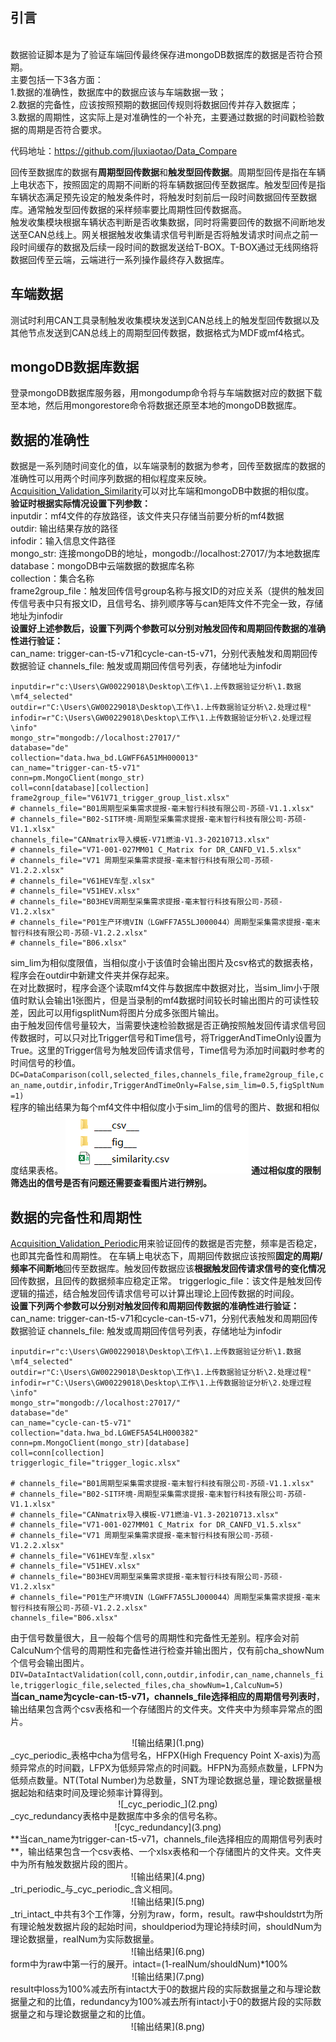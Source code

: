 ## 引言
<br/>数据验证脚本是为了验证车端回传最终保存进mongoDB数据库的数据是否符合预期。</br>
主要包括一下3各方面：  
1.数据的准确性，数据库中的数据应该与车端数据一致；  
2.数据的完备性，应该按照预期的数据回传规则将数据回传并存入数据库；  
3.数据的周期性，这实际上是对准确性的一个补充，主要通过数据的时间戳检验数据的周期是否符合要求。

[//]:#(代码地址：[https://github.com/jluxiaotao/Data_Compare](https://github.com/jluxiaotao/Data_Compare)) 
代码地址：<a href="https://github.com/jluxiaotao/Data_Compare" target="_blank">https://github.com/jluxiaotao/Data_Compare</a>  

回传至数据库的数据有**周期型回传数据**和**触发型回传数据**。周期型回传是指在车辆上电状态下，按照固定的周期不间断的将车辆数据回传至数据库。触发型回传是指车辆状态满足预先设定的触发条件时，将触发时刻前后一段时间数据回传至数据库。通常触发型回传数据的采样频率要比周期性回传数据高。  
触发收集模块根据车辆状态判断是否收集数据，同时将需要回传的数据不间断地发送至CAN总线上。网关根据触发收集请求信号判断是否将触发请求时间点之前一段时间缓存的数据及后续一段时间的数据发送给T-BOX。T-BOX通过无线网络将数据回传至云端，云端进行一系列操作最终存入数据库。
## 车端数据
测试时利用CAN工具录制触发收集模块发送到CAN总线上的触发型回传数据以及其他节点发送到CAN总线上的周期型回传数据，数据格式为MDF或mf4格式。
## mongoDB数据库数据
登录mongoDB数据库服务器，用mongodump命令将与车端数据对应的数据下载至本地，然后用mongorestore命令将数据还原至本地的mongoDB数据库。
## 数据的准确性
数据是一系列随时间变化的值，以车端录制的数据为参考，回传至数据库的数据的准确性可以用两个时间序列数据的相似程度来反映。[Acquisition_Validation_Similarity](https://github.com/jluxiaotao/Data_Compare/blob/master/Acquisition_Validation_Similarity%203.0.py)可以对比车端和mongoDB中数据的相似度。  
**验证时根据实际情况设置下列参数：**  
inputdir：mf4文件的存放路径，该文件夹只存储当前要分析的mf4数据  
outdir: 输出结果存放的路径  
infodir：输入信息文件路径  
mongo_str: 连接mongoDB的地址，mongodb://localhost:27017/为本地数据库  
database：mongoDB中云端数据的数据库名称  
collection：集合名称  
frame2group_file：触发回传信号group名称与报文ID的对应关系（提供的触发回传信号表中只有报文ID，且信号名、排列顺序等与can矩阵文件不完全一致，存储地址为infodir   
**设置好上述参数后，设置下列两个参数可以分别对触发回传和周期回传数据的准确性进行验证：**    
can_name: trigger-can-t5-v71和cycle-can-t5-v71，分别代表触发和周期回传数据验证
channels_file: 触发或周期回传信号列表，存储地址为infodir  
```
inputdir=r"c:\Users\GW00229018\Desktop\工作\1.上传数据验证分析\1.数据\mf4_selected"
outdir=r"C:\Users\GW00229018\Desktop\工作\1.上传数据验证分析\2.处理过程"
infodir=r"C:\Users\GW00229018\Desktop\工作\1.上传数据验证分析\2.处理过程\info"
mongo_str="mongodb://localhost:27017/"
database="de"
collection="data.hwa_bd.LGWFF6A51MH000013"
can_name="trigger-can-t5-v71"
conn=pm.MongoClient(mongo_str)
coll=conn[database][collection]
frame2group_file="V61V71_trigger_group_list.xlsx"
# channels_file="B01周期型采集需求提报-毫末智行科技有限公司-苏硕-V1.1.xlsx"
# channels_file="B02-SIT环境-周期型采集需求提报-毫末智行科技有限公司-苏硕-V1.1.xlsx"
channels_file="CANmatrix导入模板-V71燃油-V1.3-20210713.xlsx"
# channels_file="V71-001-027MM01 C_Matrix for DR_CANFD_V1.5.xlsx"
# channels_file="V71 周期型采集需求提报-毫末智行科技有限公司-苏硕-V1.2.2.xlsx"
# channels_file="V61HEV车型.xlsx"
# channels_file="V51HEV.xlsx"
# channels_file="B03HEV周期型采集需求提报-毫末智行科技有限公司-苏硕-V1.2.xlsx"
# channels_file="P01生产环境VIN（LGWFF7A55LJ000044）周期型采集需求提报-毫末智行科技有限公司-苏硕-V1.2.2.xlsx"
# channels_file="B06.xlsx"
```
sim_lim为相似度限值，当相似度小于该值时会输出图片及csv格式的数据表格，程序会在outdir中新建文件夹并保存起来。  
在对比数据时，程序会逐个读取mf4文件与数据库中数据对比，当sim_lim小于限值时默认会输出1张图片，但是当录制的mf4数据时间较长时输出图片的可读性较差，因此可以用figsplitNum将图片分成多张图片输出。  
由于触发回传信号量较大，当需要快速检验数据是否正确按照触发回传请求信号回传数据时，可以只对比Trigger信号和Time信号，将TriggerAndTimeOnly设置为True。这里的Trigger信号为触发回传请求信号，Time信号为添加时间戳时参考的时间信号的秒值。
`DC=DataComparison(coll,selected_files,channels_file,frame2group_file,can_name,outdir,infodir,TriggerAndTimeOnly=False,sim_lim=0.5,figSpltNum=1)`  
程序的输出结果为每个mf4文件中相似度小于sim_lim的信号的图片、数据和相似度结果表格。 
![输出结果](准确性验证输出结果.png)
**通过相似度的限制筛选出的信号是否有问题还需要查看图片进行辨别。**
## 数据的完备性和周期性      
[Acquisition_Validation_Periodic](https://github.com/jluxiaotao/Data_Compare/blob/master/Acquisition_Validation_Periodic%203.0.py)用来验证回传的数据是否完整，频率是否稳定，也即其完备性和周期性。
在车辆上电状态下，周期回传数据应该按照**固定的周期/频率不间断地**回传至数据库。触发回传数据应该**根据触发回传请求信号的变化情况**回传数据，且回传的数据频率应稳定正常。 
triggerlogic_file：该文件是触发回传逻辑的描述，结合触发回传请求信号可以计算出理论上回传数据的时间段。    
**设置下列两个参数可以分别对触发回传和周期回传数据的准确性进行验证：**      
can_name: trigger-can-t5-v71和cycle-can-t5-v71，分别代表触发和周期回传数据验证
channels_file: 触发或周期回传信号列表，存储地址为infodir    
```
inputdir=r"c:\Users\GW00229018\Desktop\工作\1.上传数据验证分析\1.数据\mf4_selected"
outdir=r"C:\Users\GW00229018\Desktop\工作\1.上传数据验证分析\2.处理过程"
infodir=r"C:\Users\GW00229018\Desktop\工作\1.上传数据验证分析\2.处理过程\info"
mongo_str="mongodb://localhost:27017/"
database="de"
can_name="cycle-can-t5-v71"
collection="data.hwa_bd.LGWEF5A54LH000382"
conn=pm.MongoClient(mongo_str)[database]
coll=conn[collection]
triggerlogic_file="trigger_logic.xlsx"

# channels_file="B01周期型采集需求提报-毫末智行科技有限公司-苏硕-V1.1.xlsx"
# channels_file="B02-SIT环境-周期型采集需求提报-毫末智行科技有限公司-苏硕-V1.1.xlsx"
# channels_file="CANmatrix导入模板-V71燃油-V1.3-20210713.xlsx"
# channels_file="V71-001-027MM01 C_Matrix for DR_CANFD_V1.5.xlsx"
# channels_file="V71 周期型采集需求提报-毫末智行科技有限公司-苏硕-V1.2.2.xlsx"
# channels_file="V61HEV车型.xlsx"
# channels_file="V51HEV.xlsx"
# channels_file="B03HEV周期型采集需求提报-毫末智行科技有限公司-苏硕-V1.2.xlsx"
# channels_file="P01生产环境VIN（LGWFF7A55LJ000044）周期型采集需求提报-毫末智行科技有限公司-苏硕-V1.2.2.xlsx"
channels_file="B06.xlsx"
```  
由于信号数量很大，且一般每个信号的周期性和完备性无差别。程序会对前CalcuNum个信号的周期性和完备性进行检查并输出图片，仅有前cha_showNum个信号会输出图片。  
```DIV=DataIntactValidation(coll,conn,outdir,infodir,can_name,channels_file,triggerlogic_file,selected_files,cha_showNum=1,CalcuNum=5)```    
**当can_name为cycle-can-t5-v71，channels_file选择相应的周期信号列表时**，输出结果包含两个csv表格和一个存储图片的文件夹。文件夹中为频率异常点的图片。  
<center> 
![输出结果](1.png)
</center>  
_cyc_periodic_表格中cha为信号名，HFPX(High Frequency Point X-axis)为高频异常点的时间戳，LFPX为低频异常点的时间戳。HFPN为高频点数量，LFPN为低频点数量。NT(Total Number)为总数量，SNT为理论数据总量，理论数据量根据起始和结束时间及理论频率计算得到。  
<center> 
![_cyc_periodic_](2.png)
</center>  
_cyc_redundancy表格中是数据库中多余的信号名称。  
<center> 
![cyc_redundancy](3.png)
</center>  
**当can_name为trigger-can-t5-v71，channels_file选择相应的周期信号列表时**，输出结果包含一个csv表格、一个xlsx表格和一个存储图片的文件夹。文件夹中为所有触发数据片段的图片。  
<center> 
![输出结果](4.png)
</center>
_tri_periodic_与_cyc_periodic_含义相同。  
<center> 
![输出结果](5.png)
</center>
_tri_intact_中共有3个工作簿，分别为raw，form，result。raw中shouldstrt为所有理论触发数据片段的起始时间，shouldperiod为理论持续时间，shouldNum为理论数据量，realNum为实际数据量。
<center> 
![输出结果](6.png)
</center>
form中为raw中第一行的展开。intact=(1-realNum/shouldNum)*100%
<center> 
![输出结果](7.png)
</center>
result中loss为100%减去所有intact大于0的数据片段的实际数据量之和与理论数据量之和的比值，redundancy为100%减去所有intact小于0的数据片段的实际数据量之和与理论数据量之和的比值。
<center> 
![输出结果](8.png)
</center>
